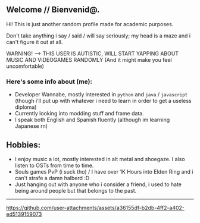 ## Welcome // Bienvenid@.

Hi! This is just another random profile made for academic purposes.

Don't take anything i say / said / will say seriously; my head is a maze and i can't figure it out at all.

WARNING! --> THIS USER IS AUTISTIC, WILL START YAPPING ABOUT MUSIC AND VIDEOGAMES RANDOMLY (And it might make you feel uncomfortable)

### [&#x200B;](#)Here's some info about (me):

* Developer Wannabe, mostly interested in `python` and `java` / `javascript` (though i'll put up with whatever i need to learn in order to get a useless diploma)
* Currently looking into modding stuff and frame data.
* I speak both English and Spanish fluently (although im learning Japanese rn)

## Hobbies:

* I enjoy music a lot, mostly interested in alt metal and shoegaze. I also listen to OSTs from time to time.
* Souls games PvP (i suck tho) / I have over 1K Hours into Elden Ring and i can't strafe a damn halberd :D
* Just hanging out with anyone who i consider a friend, i used to hate being around people but that belongs to the past.

-----------------------------------------------------------

https://github.com/user-attachments/assets/a36155df-b2db-4ff2-a402-ed5139159073


